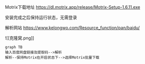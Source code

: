 Motrix下载地址
https://dl.motrix.app/release/Motrix-Setup-1.6.11.exe

安装完成之后保持运行状态，无需登录

解析网站
https://www.kelongwo.com/Resource_function/pan/baidu/

![[克隆窝.png]]

```mermaid
graph TB
输入百度网盘链接及提取码-->解析
解析--保持Motrix在开启状态下-->选择Motrix批量下载

```
